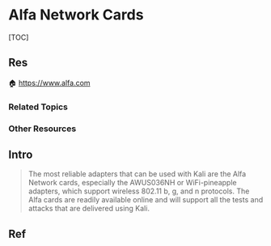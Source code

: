 # Alfa Network Cards

[TOC]



## Res
🏠 https://www.alfa.com


### Related Topics


### Other Resources



## Intro
> The most reliable adapters that can be used with Kali are the Alfa Network cards, especially the AWUS036NH or WiFi-pineapple adapters, which support wireless 802.11 b, g, and n protocols. The Alfa cards are readily available online and will support all the tests and attacks that are delivered using Kali.



## Ref

